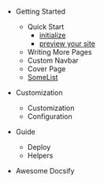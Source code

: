 <!-- docs/_sidebar.md -->
- Getting Started

  - <span>Quick Start</span>
    - [initialize](/chapters/$a_Getting-Started/$a_Quick-Start/initialize.md)
    - [preview your site](/chapters/$a_Getting-Started/$a_Quick-Start/preview-your-site.md)
  - <span>Writing More Pages</span>
  - <span>Custom Navbar</span>
  - <span>Cover Page</span>
  - [SomeList](/chapters/$a_Getting-Started/SomeList.md)
- Customization

  - <span>Customization</span>
  - <span>Configuration</span>
- Guide

  - <span>Deploy</span>
  - <span>Helpers</span>
- Awesome Docsify


